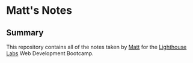 # Matt's Notes
## Summary 

This repository contains all of the notes taken by [Matt](https://github.com/mattbed) for the [Lighthouse Labs](https://www.lighthouselabs.ca) Web Development Bootcamp.